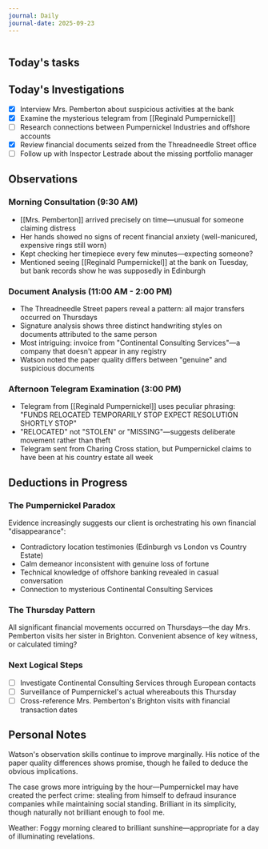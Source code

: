 ```yaml
---
journal: Daily
journal-date: 2025-09-23
---
```


```calendar-nav
```
## Today's tasks
## Today's Investigations

- [x]  Interview Mrs. Pemberton about suspicious activities at the bank
- [x]  Examine the mysterious telegram from [[Reginald Pumpernickel]]
- [ ]  Research connections between Pumpernickel Industries and offshore accounts
- [x]  Review financial documents seized from the Threadneedle Street office
- [ ]  Follow up with Inspector Lestrade about the missing portfolio manager

## Observations

### Morning Consultation (9:30 AM)

- [[Mrs. Pemberton]] arrived precisely on time—unusual for someone claiming distress
- Her hands showed no signs of recent financial anxiety (well-manicured, expensive rings still worn)
- Kept checking her timepiece every few minutes—expecting someone?
- Mentioned seeing [[Reginald Pumpernickel]] at the bank on Tuesday, but bank records show he was supposedly in Edinburgh

### Document Analysis (11:00 AM - 2:00 PM)

- The Threadneedle Street papers reveal a pattern: all major transfers occurred on Thursdays
- Signature analysis shows three distinct handwriting styles on documents attributed to the same person
- Most intriguing: invoice from "Continental Consulting Services"—a company that doesn't appear in any registry
- Watson noted the paper quality differs between "genuine" and suspicious documents

### Afternoon Telegram Examination (3:00 PM)

- Telegram from [[Reginald Pumpernickel]] uses peculiar phrasing: "FUNDS RELOCATED TEMPORARILY STOP EXPECT RESOLUTION SHORTLY STOP"
- "RELOCATED" not "STOLEN" or "MISSING"—suggests deliberate movement rather than theft
- Telegram sent from Charing Cross station, but Pumpernickel claims to have been at his country estate all week

## Deductions in Progress

### The Pumpernickel Paradox

Evidence increasingly suggests our client is orchestrating his own financial "disappearance":

- Contradictory location testimonies (Edinburgh vs London vs Country Estate)
- Calm demeanor inconsistent with genuine loss of fortune
- Technical knowledge of offshore banking revealed in casual conversation
- Connection to mysterious Continental Consulting Services

### The Thursday Pattern

All significant financial movements occurred on Thursdays—the day Mrs. Pemberton visits her sister in Brighton. Convenient absence of key witness, or calculated timing?

### Next Logical Steps

- [ ]  Investigate Continental Consulting Services through European contacts
- [ ]  Surveillance of Pumpernickel's actual whereabouts this Thursday
- [ ]  Cross-reference Mrs. Pemberton's Brighton visits with financial transaction dates

## Personal Notes

Watson's observation skills continue to improve marginally. His notice of the paper quality differences shows promise, though he failed to deduce the obvious implications.

The case grows more intriguing by the hour—Pumpernickel may have created the perfect crime: stealing from himself to defraud insurance companies while maintaining social standing. Brilliant in its simplicity, though naturally not brilliant enough to fool me.

Weather: Foggy morning cleared to brilliant sunshine—appropriate for a day of illuminating revelations.
